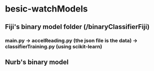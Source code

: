 # besic-watchModels
## Fiji's binary model folder (/binaryClassifierFiji)
### main.py -> accelReading.py (the json file is the data) -> classifierTraining.py (using scikit-learn)

## Nurb's binary model
